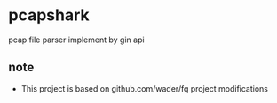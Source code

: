 # pcapshark
pcap file parser  implement by gin api

## note
- This project is based on github.com/wader/fq project modifications
